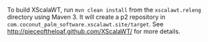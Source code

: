 To build XScalaWT, run `mvn clean install` from the `xscalawt.releng` directory using Maven 3. It will create a p2 repository in `com.coconut_palm_software.xscalawt.site/target`. See http://pieceoftheloaf.github.com/XScalaWT/ for more details.
